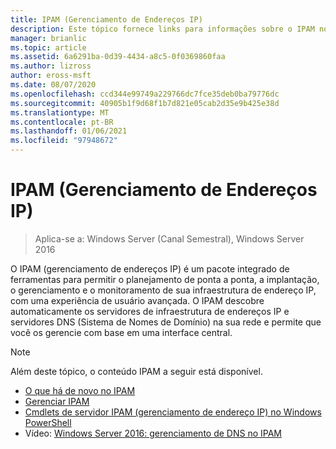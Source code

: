 ```yaml
---
title: IPAM (Gerenciamento de Endereços IP)
description: Este tópico fornece links para informações sobre o IPAM no Windows Server 2016.
manager: brianlic
ms.topic: article
ms.assetid: 6a6291ba-0d39-4434-a8c5-0f0369860faa
ms.author: lizross
author: eross-msft
ms.date: 08/07/2020
ms.openlocfilehash: ccd344e99749a229766dc7fce35deb0ba79776dc
ms.sourcegitcommit: 40905b1f9d68f1b7d821e05cab2d35e9b425e38d
ms.translationtype: MT
ms.contentlocale: pt-BR
ms.lasthandoff: 01/06/2021
ms.locfileid: "97948672"
---
```

# <a name="ip-address-management-ipam"></a>IPAM (Gerenciamento de Endereços IP)

> Aplica-se a: Windows Server (Canal Semestral), Windows Server 2016

O IPAM (gerenciamento de endereços IP) é um pacote integrado de ferramentas para permitir o planejamento de ponta a ponta, a implantação, o gerenciamento e o monitoramento de sua infraestrutura de endereço IP, com uma experiência de usuário avançada. O IPAM descobre automaticamente os servidores de infraestrutura de endereços IP e servidores DNS (Sistema de Nomes de Domínio) na sua rede e permite que você os gerencie com base em uma interface central.

> [!NOTE]
> Além deste tópico, o conteúdo IPAM a seguir está disponível.
>
> - [O que há de novo no IPAM](../../technologies/ipam/What-s-New-in-IPAM.md)
> - [Gerenciar IPAM](../../technologies/ipam/Manage-IPAM.md)
> - [Cmdlets de servidor IPAM (gerenciamento de endereço IP) no Windows PowerShell](/powershell/module/ipamserver/)
> - Vídeo: [Windows Server 2016: gerenciamento de DNS no IPAM](https://channel9.msdn.com/Blogs/windowsserver/Windows-Server-2016-DNS-management-in-IPAM)
